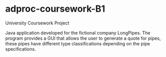 # adproc-coursework-B1

University Coursework Project

Java application developed for the fictional company LongPipes. The program provides a GUI that allows the user to generate a quote for pipes, these pipes have different type classifications depending on the pipe specifications.
